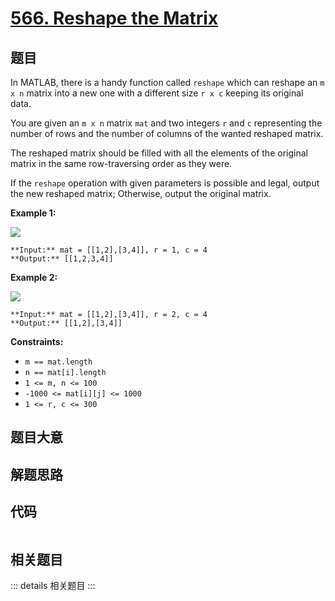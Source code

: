 # [566. Reshape the Matrix](https://leetcode.com/problems/reshape-the-matrix)

## 题目

In MATLAB, there is a handy function called `reshape` which can reshape an `m
x n` matrix into a new one with a different size `r x c` keeping its original
data.

You are given an `m x n` matrix `mat` and two integers `r` and `c`
representing the number of rows and the number of columns of the wanted
reshaped matrix.

The reshaped matrix should be filled with all the elements of the original
matrix in the same row-traversing order as they were.

If the `reshape` operation with given parameters is possible and legal, output
the new reshaped matrix; Otherwise, output the original matrix.



**Example 1:**

![](https://assets.leetcode.com/uploads/2021/04/24/reshape1-grid.jpg)

    
    
    **Input:** mat = [[1,2],[3,4]], r = 1, c = 4
    **Output:** [[1,2,3,4]]
    

**Example 2:**

![](https://assets.leetcode.com/uploads/2021/04/24/reshape2-grid.jpg)

    
    
    **Input:** mat = [[1,2],[3,4]], r = 2, c = 4
    **Output:** [[1,2],[3,4]]
    



**Constraints:**

  * `m == mat.length`
  * `n == mat[i].length`
  * `1 <= m, n <= 100`
  * `-1000 <= mat[i][j] <= 1000`
  * `1 <= r, c <= 300`


## 题目大意

## 解题思路

## 代码

```javascript

```

## 相关题目

::: details 相关题目
:::
